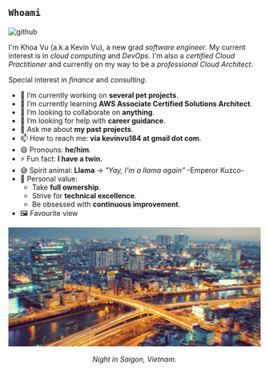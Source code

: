 ## `Whoami`
![github](https://user-images.githubusercontent.com/43775190/124498826-387f9000-dde7-11eb-9d4a-39f0384002cb.gif)

I'm Khoa Vu (a.k.a Kevin Vu), a new grad *software engineer*. My current interest is in *cloud computing* and *DevOps*. I'm also a *certified Cloud Practitioner* and currently on my way to be a *professional Cloud Architect*.

Special interest in *finance* and *consulting*.

- 🔭 I’m currently working on **several pet projects**.
- 🌱 I’m currently learning **AWS Associate Certified Solutions Architect**.
- 👯 I’m looking to collaborate on **anything**.
- 🤔 I’m looking for help with **career guidance**.
- 💬 Ask me about **my past projects**.
- 📫 How to reach me: **via kevinvu184 at gmail dot com**.
- 😄 Pronouns: **he/him**.
- ⚡ Fun fact: **I have a twin.**
- 😅 Spirit animal: **Llama** -> *"Yay, I'm a llama again"* -Emperor Kuzco-
- 🥇 Personal value:
  - Take **full ownership**.
  - Strive for **technical excellence**.
  - Be obsessed with **continuous improvement**.
- 🖼️ Favourite view

![saigon](https://github.com/kevinvu184/kevinvu184/blob/master/saigon.jpg)
*<p align="center">Night in Saigon, Vietnam.</p>*
